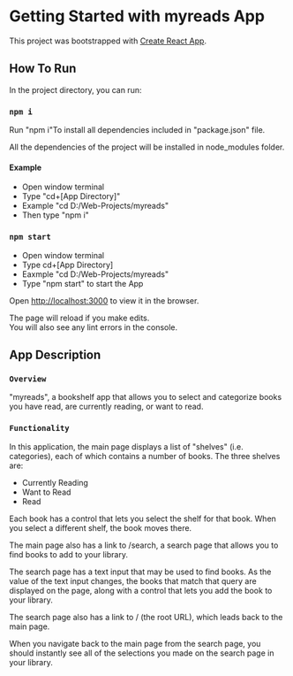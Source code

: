 # Getting Started with myreads App

This project was bootstrapped with [Create React App](https://github.com/facebook/create-react-app).

## How To Run

In the project directory, you can run:

### `npm i`

<p>Run "npm i"To install all dependencies included in "package.json" file.<p>
<p>All the dependencies of the project will be installed in node_modules folder.<p>

#### Example
* Open window terminal 
* Type "cd+[App Directory]"
* Example "cd D:/Web-Projects/myreads"
* Then type "npm i" 

### `npm start`
* Open window terminal 
* Type cd+[App Directory]
* Eaxmple "cd D:/Web-Projects/myreads"
* Type "npm start" to start the App

Open [http://localhost:3000](http://localhost:3000) to view it in the browser.

The page will reload if you make edits.\
You will also see any lint errors in the console.

## App Description
### `Overview`
"myreads",  a bookshelf app that allows you to select and categorize books you have read, are currently reading, or want to read.
### `Functionality`
In this application, the main page displays a list of "shelves" (i.e. categories), each of which contains a number of books. The three shelves are:

* Currently Reading
* Want to Read
* Read

Each book has a control that lets you select the shelf for that book. When you select a different shelf, the book moves there.

The main page also has a link to /search, a search page that allows you to find books to add to your library.

The search page has a text input that may be used to find books. As the value of the text input changes, the books that match that query are displayed on the page, along with a control that lets you add the book to your library.

The search page also has a link to / (the root URL), which leads back to the main page.

When you navigate back to the main page from the search page, you should instantly see all of the selections you made on the search page in your library.

